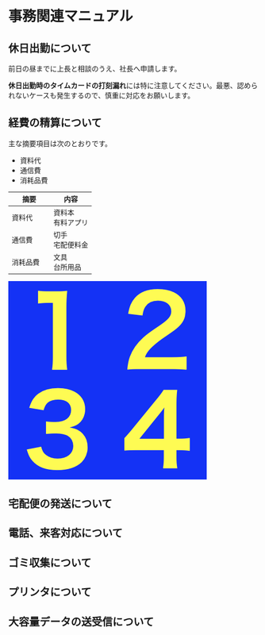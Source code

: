 # 事務関連マニュアル
## 休日出勤について
前日の昼までに上長と相談のうえ、社長へ申請します。

**休日出勤時のタイムカードの打刻漏れ**には特に注意してください。最悪、認められないケースも発生するので、慎重に対応をお願いします。
## 経費の精算について
主な摘要項目は次のとおりです。
- 資料代
- 通信費
- 消耗品費

|摘要　|内容
|--|--
|資料代　|資料本<br>有料アプリ
|通信費　|切手<br>宅配便料金
|消耗品費　|文具<br>台所用品

![切手代](img/1234.png)

## 宅配便の発送について
## 電話、来客対応について
## ゴミ収集について
## プリンタについて
## 大容量データの送受信について
